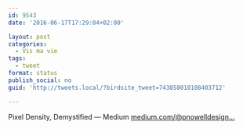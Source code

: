 ```yaml
---
id: 9543
date: '2016-06-17T17:29:04+02:00'

layout: post
categories:
  - Vis ma vie
tags:
  - tweet
format: status
publish_social: no
guid: 'http://tweets.local/?birdsite_tweet=743858010108403712'

---
```


Pixel Density, Demystified — Medium [medium.com/@pnowelldesign…](https://medium.com/@pnowelldesign/pixel-density-demystified-a4db63ba2922#.o4qm7px1r)